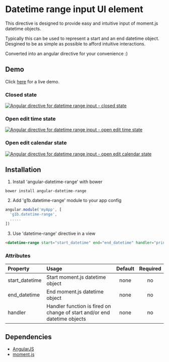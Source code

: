 # Datetime range input UI element

This directive is designed to provide easy and intuitive input of moment.js datetime objects.

Typically this can be used to represent a start and an end datetime object.   
Desgined to be as simple as possible to afford intuitive interactions.

Converted into an angular directive for your convenience :)

## Demo
Click <a href="https://rawgit.com/g1eb/angular-datetime-range/master/" target="_blank">here</a> for a live demo.

### Closed state
[![Angular directive for datetime range input - closed state](https://raw.githubusercontent.com/g1eb/angular-datetime-range/master/screenshot_state_1.png)](https://rawgit.com/g1eb/angular-datetime-range/master/)

### Open edit time state
[![Angular directive for datetime range input - open edit time state](https://raw.githubusercontent.com/g1eb/angular-datetime-range/master/screenshot_state_2.png)](https://rawgit.com/g1eb/angular-datetime-range/master/)

### Open edit calendar state
[![Angular directive for datetime range input - open edit calendar state](https://raw.githubusercontent.com/g1eb/angular-datetime-range/master/screenshot_state_3.png)](https://rawgit.com/g1eb/angular-datetime-range/master/)

## Installation

1) Install 'angular-datetime-range' with bower

```
bower install angular-datetime-range
```

2) Add 'g1b.datetime-range' module to your app config


```javascript
angular.module('myApp', [
  'g1b.datetime-range',
  .....
])
```

3) Use 'datetime-range' directive in a view

```html
<datetime-range start="start_datetime" end="end_datetime" handler="print"></datetime-range>
```

### Attributes

|Property        | Usage           | Default  | Required |
|:------------- |:-------------|:-----:|:-----:|
| start_datetime | Start moment.js datetime object | none | no |
| end_datetime | End moment.js datetime object | none | no |
| handler | Handler function is fired on change of start and/or end datetime objects | none | no |

## Dependencies

* [AngularJS](https://angularjs.org/)
* [moment.js](http://momentjs.com/)
